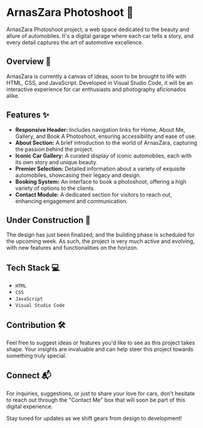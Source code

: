 # ArnasZara Photoshoot 🚗

ArnasZara Photoshoot project, a web space dedicated to the beauty and allure of automobiles. It's a digital garage where each car tells a story, and every detail captures the art of automotive excellence.

## Overview 🏁

ArnasZara is currently a canvas of ideas, soon to be brought to life with HTML, CSS, and JavaScript. Developed in Visual Studio Code, it will be an interactive experience for car enthusiasts and photography aficionados alike.

## Features ✨

- **Responsive Header:** Includes navigation links for Home, About Me, Gallery, and Book A Photoshoot, ensuring accessibility and ease of use.
- **About Section:** A brief introduction to the world of ArnasZara, capturing the passion behind the project.
- **Iconic Car Gallery:** A curated display of iconic automobiles, each with its own story and unique beauty.
- **Premier Selection:** Detailed information about a variety of exquisite automobiles, showcasing their legacy and design.
- **Booking System:** An interface to book a photoshoot, offering a high variety of options to the clients.
- **Contact Module:** A dedicated section for visitors to reach out, enhancing engagement and communication.

## Under Construction 🚧

The design has just been finalized, and the building phase is scheduled for the upcoming week. As such, the project is very much active and evolving, with new features and functionalities on the horizon.

## Tech Stack 💻

- `HTML`
- `CSS`
- `JavaScript`
- `Visual Studio Code`

## Contribution 🛠️

Feel free to suggest ideas or features you'd like to see as this project takes shape. Your insights are invaluable and can help steer this project towards something truly special.

## Connect 📬

For inquiries, suggestions, or just to share your love for cars, don't hesitate to reach out through the "Contact Me" box that will soon be part of this digital experience.

Stay tuned for updates as we shift gears from design to development!
